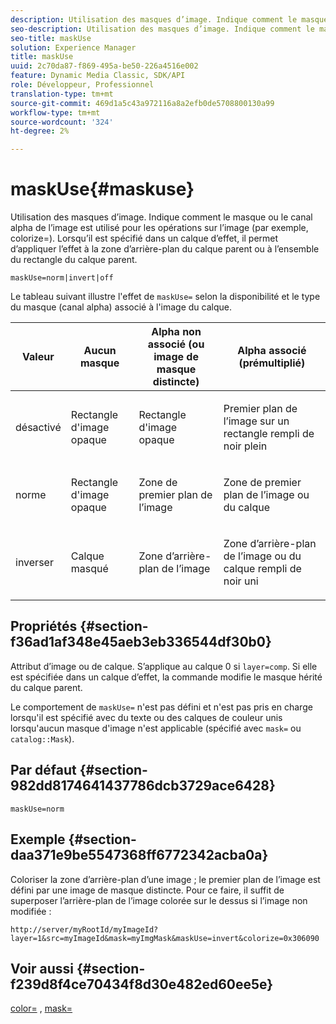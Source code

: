```yaml
---
description: Utilisation des masques d’image. Indique comment le masque ou le canal alpha de l’image est utilisé pour les opérations sur l’image (par exemple, colorize=). Lorsqu’il est spécifié dans un calque d’effet, il permet d’appliquer l’effet à la zone d’arrière-plan du calque parent ou à l’ensemble du rectangle du calque parent.
seo-description: Utilisation des masques d’image. Indique comment le masque ou le canal alpha de l’image est utilisé pour les opérations sur l’image (par exemple, colorize=). Lorsqu’il est spécifié dans un calque d’effet, il permet d’appliquer l’effet à la zone d’arrière-plan du calque parent ou à l’ensemble du rectangle du calque parent.
seo-title: maskUse
solution: Experience Manager
title: maskUse
uuid: 2c70da87-f869-495a-be50-226a4516e002
feature: Dynamic Media Classic, SDK/API
role: Développeur, Professionnel
translation-type: tm+mt
source-git-commit: 469d1a5c43a972116a8a2efb0de5708800130a99
workflow-type: tm+mt
source-wordcount: '324'
ht-degree: 2%

---
```



# maskUse{#maskuse}

Utilisation des masques d’image. Indique comment le masque ou le canal alpha de l’image est utilisé pour les opérations sur l’image (par exemple, colorize=). Lorsqu’il est spécifié dans un calque d’effet, il permet d’appliquer l’effet à la zone d’arrière-plan du calque parent ou à l’ensemble du rectangle du calque parent.

`maskUse=norm|invert|off`

Le tableau suivant illustre l&#39;effet de `maskUse=` selon la disponibilité et le type du masque (canal alpha) associé à l&#39;image du calque.

<table id="table_B765F6A765F548948531AF26DA0B4360"> 
 <thead> 
  <tr> 
   <th class="entry"> <b> Valeur</b> </th> 
   <th class="entry"> <b> Aucun masque</b> </th> 
   <th class="entry"> <b> Alpha non associé (ou image de masque distincte)</b> </th> 
   <th class="entry"> <b> Alpha associé (prémultiplié)</b> </th> 
  </tr> 
 </thead>
 <tbody> 
  <tr> 
   <td> <p> <span class="codeph"> désactivé </span> </p> </td> 
   <td> <p> Rectangle d'image opaque </p> </td> 
   <td> <p> Rectangle d'image opaque </p> </td> 
   <td> <p> Premier plan de l’image sur un rectangle rempli de noir plein </p> </td> 
  </tr> 
  <tr> 
   <td> <p> <span class="codeph"> norme  </span> </p> </td> 
   <td> <p> Rectangle d'image opaque </p> </td> 
   <td> <p> Zone de premier plan de l’image </p> </td> 
   <td> <p> Zone de premier plan de l’image ou du calque </p> </td> 
  </tr> 
  <tr> 
   <td> <p> <span class="codeph"> inverser  </span> </p> </td> 
   <td> <p> Calque masqué </p> </td> 
   <td> <p> Zone d’arrière-plan de l’image </p> </td> 
   <td> <p> Zone d’arrière-plan de l’image ou du calque rempli de noir uni </p> </td> 
  </tr> 
 </tbody> 
</table>

## Propriétés {#section-f36ad1af348e45aeb3eb336544df30b0}

Attribut d’image ou de calque. S’applique au calque 0 si `layer=comp`. Si elle est spécifiée dans un calque d’effet, la commande modifie le masque hérité du calque parent.

Le comportement de `maskUse=` n&#39;est pas défini et n&#39;est pas pris en charge lorsqu&#39;il est spécifié avec du texte ou des calques de couleur unis lorsqu&#39;aucun masque d&#39;image n&#39;est applicable (spécifié avec `mask=` ou `catalog::Mask`).

## Par défaut {#section-982dd8174641437786dcb3729ace6428}

`maskUse=norm`

## Exemple {#section-daa371e9be5547368ff6772342acba0a}

Coloriser la zone d’arrière-plan d’une image ; le premier plan de l’image est défini par une image de masque distincte. Pour ce faire, il suffit de superposer l’arrière-plan de l’image colorée sur le dessus si l’image non modifiée :

`http://server/myRootId/myImageId?layer=1&src=myImageId&mask=myImgMask&maskUse=invert&colorize=0x306090`

## Voir aussi {#section-f239d8f4ce70434f8d30e482ed60ee5e}

[color=](/help/aem-is-ir-api/is-api/http-ref/image-serving-api-ref/c-http-protocol-reference/c-data-types/r-is-http-color.md) ,  [mask=](../../../../../is-api/http-ref/image-serving-api-ref/c-http-protocol-reference/c-command-reference/r-mask.md#reference-922254e027404fb890b850e2723ee06e)
